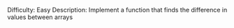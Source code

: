 Difficulty: Easy
Description: Implement a function that finds the difference in values between arrays